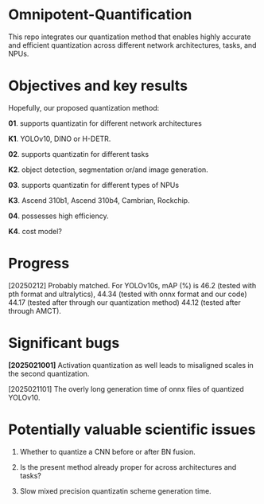 # Omnipotent-Quantification
This repo integrates our quantization method that enables highly accurate and efficient quantization across different network architectures, tasks, and NPUs.

# Objectives and key results
Hopefully, our proposed quantization method:

**01**. supports quantizatin for different network architectures

**K1**. YOLOv10, DINO or H-DETR.

**02**. supports quantizatin for different tasks

**K2**. object detection, segmentation or/and image generation.

**03**. supports quantizatin for different types of NPUs

**K3**. Ascend 310b1, Ascend 310b4, Cambrian, Rockchip.

**04**. possesses high efficiency.

**K4**. cost model?


# Progress

[20250212] Probably matched. For YOLOv10s, mAP (%) is 46.2 (tested with pth format and ultralytics), 44.34 (tested with onnx format and our code) 44.17 (tested after through our quantization method) 44.12 (tested after through AMCT).



# Significant bugs

**[2025021001]** Activation quantization as well leads to misaligned scales in the second quantization.

[2025021101] The overly long generation time of onnx files of quantized YOLOv10.


# Potentially valuable scientific issues

1. Whether to quantize a CNN before or after BN fusion.

2. Is the present method already proper for across architectures and tasks? 

3. Slow mixed precision quantizatin scheme generation time. 
